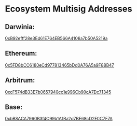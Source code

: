 # Ecosystem Multisig Addresses

## Darwinia: 
[0xB92efff28e3Ed61E764EB566A4108a7b50A5219a](https://darwinia.subscan.io/account/0xB92efff28e3Ed61E764EB566A4108a7b50A5219a)

## Ethereum:
[0x5FD8bCC6180eCd977813465bDd0A76A5a9F88B47](https://etherscan.io/address/0x5FD8bCC6180eCd977813465bDd0A76A5a9F88B47)

## Arbitrum:
[0xcF574dB33E7b0657940cc1e996Cb90cA7Dc71345](https://arbiscan.io/address/0xcF574dB33E7b0657940cc1e996Cb90cA7Dc71345)

## Base:
[0xbB8ACA7960B3f4C99b1A1Ba2d7BE68cD2E0C7F7A](https://basescan.org/address/0xbB8ACA7960B3f4C99b1A1Ba2d7BE68cD2E0C7F7A)
